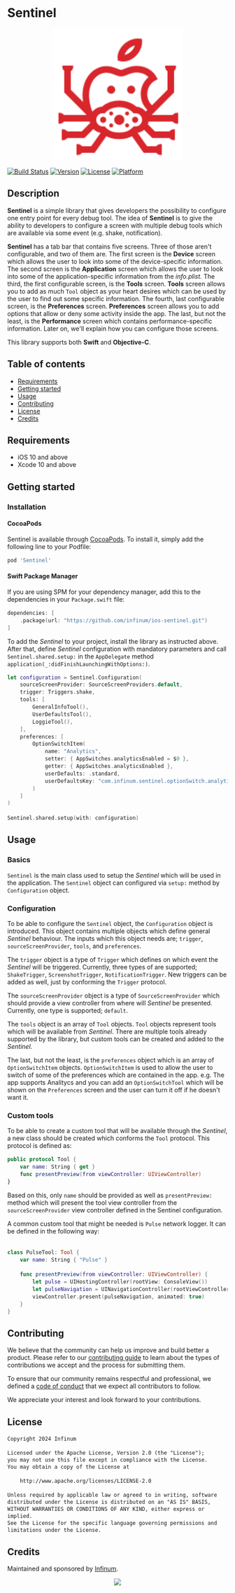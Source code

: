 # Sentinel

<p align="center">
    <img src="Resources/ic-sentinel.svg" width="300" max-width="50%" alt="Sentinel"/>
</p>

[![Build Status](https://app.bitrise.io/app/56dc4082e9c3bb9e/status.svg?token=aHG6rIR2XDrJ3xNOIO2hXw&branch=master)](https://app.bitrise.io/app/56dc4082e9c3bb9e)
[![Version](https://img.shields.io/cocoapods/v/Sentinel.svg?style=flat)](https://cocoapods.org/pods/Sentinel)
[![License](https://img.shields.io/cocoapods/l/Sentinel.svg?style=flat)](https://cocoapods.org/pods/Sentinel)
[![Platform](https://img.shields.io/cocoapods/p/Sentinel.svg?style=flat)](https://cocoapods.org/pods/Sentinel)

## Description

**Sentinel** is a simple library that gives developers the possibility to configure one entry point for every debug tool. The idea of **Sentinel** is to give the ability to developers to configure a screen with multiple debug tools which are available via some event (e.g. shake, notification).

**Sentinel** has a tab bar that contains five screens. Three of those aren't configurable, and two of them are. The first screen is the **Device** screen which allows the user to look into some of the device-specific information. The second screen is the **Application** screen which allows the user to look into some of the application-specific information from the <i>info.plist</i>. The third, the first configurable screen, is the **Tools** screen. **Tools** screen allows you to add as much `Tool` object as your heart desires which can be used by the user to find out some specific information. The fourth, last configurable screen, is the **Preferences** screen. **Preferences** screen allows you to add options that allow or deny some activity inside the app. The last, but not the least, is the **Performance** screen which contains performance-specific information. Later on, we'll explain how you can configure those screens.

This library supports both **Swift** and **Objective-C**.

## Table of contents

* [Requirements](#requirements)
* [Getting started](#getting-started)
* [Usage](#usage)
* [Contributing](#contributing)
* [License](#license)
* [Credits](#credits)

## Requirements

* iOS 10 and above
* Xcode 10 and above

## Getting started

### Installation

#### CocoaPods

Sentinel is available through [CocoaPods](https://cocoapods.org). To install
it, simply add the following line to your Podfile:

```ruby
pod 'Sentinel'
```

#### Swift Package Manager

If you are using SPM for your dependency manager, add this to the dependencies in your `Package.swift` file:

```swift
dependencies: [
    .package(url: "https://github.com/infinum/ios-sentinel.git")
]
```

To add the *Sentinel* to your project, install the library as instructed above. After that, define *Sentinel* configuration with mandatory parameters and call `Sentinel.shared.setup:` in the `AppDelegate` method `application(_:didFinishLaunchingWithOptions:)`.

```swift
let configuration = Sentinel.Configuration(
    sourceScreenProvider: SourceScreenProviders.default,
    trigger: Triggers.shake,
    tools: [
        GeneralInfoTool(),
        UserDefaultsTool(),
        LoggieTool(),
    ],
    preferences: [
        OptionSwitchItem(
            name: "Analytics",
            setter: { AppSwitches.analyticsEnabled = $0 },
            getter: { AppSwitches.analyticsEnabled },
            userDefaults: .standard,
            userDefaultsKey: "com.infinum.sentinel.optionSwitch.analytics"
        )
    ]
)

Sentinel.shared.setup(with: configuration)
```

## Usage

### Basics

`Sentinel` is the main class used to setup the *Sentinel* which will be used in the application. The `Sentinel` object can configured via `setup:` method by `Configuration` object.

### Configuration

To be able to configure the `Sentinel` object, the `Configuration` object is introduced. This object contains multiple objects which define general *Sentinel* behaviour. The inputs which this object needs are; `trigger`, `sourceScreenProvider`, `tools`, and `preferences`.  

The `trigger` object is a type of `Trigger` which defines on which event the *Sentinel* will be triggered. Currently, three types of are supported; `ShakeTrigger`, `ScreenshotTrigger`, `NotificationTrigger`. New triggers can be added as well, just by conforming the `Trigger` protocol.

The `sourceScreenProvider` object is a type of `SourceScreenProvider` which should provide a view controller from where will *Sentinel* be presented. Currently, one type is supported; `default`.

The `tools` object is an array of `Tool` objects. `Tool` objects represent tools which will be available from *Sentinel*. There are multiple tools already supported by the library, but custom tools can be created and added to the *Sentinel*.

The last, but not the least, is the `preferences` object which is an array of `OptionSwitchItem` objects. `OptionSwitchItem` is used to allow the user to switch of some of the preferences which are contained in the app. e.g. The app supports Analitycs and you can add an `OptionSwitchTool` which will be shown on the `Preferences` screen and the user can turn it off if he doesn't want it.

### Custom tools

To be able to create a custom tool that will be available through the *Sentinel*, a new class should be created which conforms the `Tool` protocol. This protocol is defined as:

```swift
public protocol Tool {
    var name: String { get }
    func presentPreview(from viewController: UIViewController)
}

```

Based on this, only `name` should be provided as well as `presentPreview:` method which will present the tool view controller from the `sourceScreenProvider` view controller defined in the Sentinel configuration.

A common custom tool that might be needed is `Pulse` network logger. It can be defined in the following way:

```swift

class PulseTool: Tool {
    var name: String { "Pulse" }

    func presentPreview(from viewController: UIViewController) {
        let pulse = UIHostingController(rootView: ConsoleView())
        let pulseNavigation = UINavigationController(rootViewController: pulse)
        viewController.present(pulseNavigation, animated: true)
    }
}

```

## Contributing

We believe that the community can help us improve and build better a product.
Please refer to our [contributing guide](CONTRIBUTING.md) to learn about the types of contributions we accept and the process for submitting them.

To ensure that our community remains respectful and professional, we defined a [code of conduct](CODE_OF_CONDUCT.md) that we expect all contributors to follow.

We appreciate your interest and look forward to your contributions.

## License

```text
Copyright 2024 Infinum

Licensed under the Apache License, Version 2.0 (the "License");
you may not use this file except in compliance with the License.
You may obtain a copy of the License at

    http://www.apache.org/licenses/LICENSE-2.0

Unless required by applicable law or agreed to in writing, software
distributed under the License is distributed on an "AS IS" BASIS,
WITHOUT WARRANTIES OR CONDITIONS OF ANY KIND, either express or implied.
See the License for the specific language governing permissions and
limitations under the License.
```

## Credits

Maintained and sponsored by [Infinum](https://infinum.com).

<div align="center">
    <a href='https://infinum.com'>
    <picture>
        <source srcset="https://assets.infinum.com/brand/logo/static/white.svg" media="(prefers-color-scheme: dark)">
        <img src="https://assets.infinum.com/brand/logo/static/default.svg">
    </picture>
    </a>
</div>